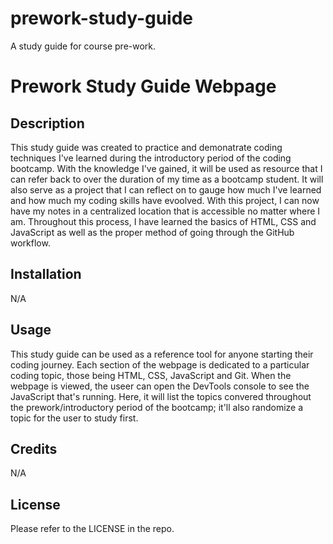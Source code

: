 # prework-study-guide
A study guide for course pre-work.

# Prework Study Guide Webpage

## Description

This study guide was created to practice and demonatrate coding techniques I've learned during the introductory period of the coding bootcamp. With the knowledge I've gained, it will be used as resource that I can refer back to over the duration of my time as a bootcamp student. It will also serve as a project that I can reflect on to gauge how much I've learned and how much my coding skills have evoolved. With this project, I can now have my notes in a centralized location that is accessible no matter where I am. Throughout this process, I have learned the basics of HTML, CSS and JavaScript as well as the proper method of going through the GitHub workflow.


## Installation

N/A

## Usage

This study guide can be used as a reference tool for anyone starting their coding journey. Each section of the webpage is dedicated to a particular coding topic, those being HTML, CSS, JavaScript and Git. When the webpage is viewed, the useer can open the DevTools console to see the JavaScript that's running. Here, it will list the topics convered throughout the prework/introductory period of the bootcamp; it'll also randomize a topic for the user to study first.

## Credits

N/A

## License

Please refer to the LICENSE in the repo.